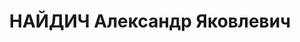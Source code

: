 ---
title: НАЙДИЧ Александр Яковлевич
description: народився 1897 у м. Давид-Городок Мозирського пов. Мінської губ. Єврей,
  із службовців, освіта вища, позапарт. Проживав у Харкові. Старший інженер Шахтбуду.
  Заарештований _21.06.1937_ р. як член к.-р. шкідницької організації, підривну діяльність
  у галузі коксохімії (статті 547, 5411 КК УРСР) і військовою колегією Верховного
  Суду СРСР _10.12.1937_ р. (статті 541 п. «а», 548, 5411 КК УРСР) засуджений до ВМП
  з конфіскацією особистого майна. Розстріляний _10.12.1937_ р. у Харкові. Реабілітований
  _11.02.1960_ р.
---